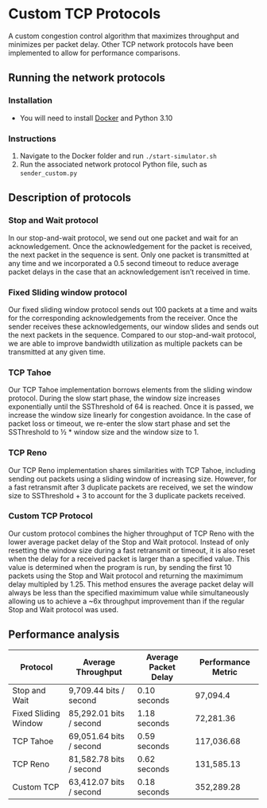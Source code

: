 # Custom TCP Protocols
A custom congestion control algorithm that maximizes throughput and minimizes per packet delay. Other TCP network protocols have been implemented to allow for performance comparisons.

## Running the network protocols
### Installation
- You will need to install [Docker](https://docs.docker.com/engine/install/ubuntu/) and Python 3.10

### Instructions
1. Navigate to the Docker folder and run ```./start-simulator.sh```
2. Run the associated network protocol Python file, such as ```sender_custom.py```

## Description of protocols
### Stop and Wait protocol
In our stop-and-wait protocol, we send out one packet and wait for an acknowledgement. Once the acknowledgement for the packet is received, the next packet in the sequence is sent. Only one packet is transmitted at any time and we incorporated a 0.5 second timeout to reduce average packet delays in the case that an acknowledgement isn’t received in time.

### Fixed Sliding window protocol
Our fixed sliding window protocol sends out 100 packets at a time and waits for the corresponding acknowledgements from the receiver. Once the sender receives these acknowledgements, our window slides and sends out the next packets in the sequence. Compared to our stop-and-wait protocol, we are able to improve bandwidth utilization as multiple packets can be transmitted at any given time.

### TCP Tahoe
Our TCP Tahoe implementation borrows elements from the sliding window protocol. During the slow start phase, the window size increases exponentially until the SSThreshold of 64 is reached. Once it is passed, we increase the window size linearly for congestion avoidance. In the case of packet loss or timeout, we re-enter the slow start phase and set the SSThreshold to ½ * window size and the window size to 1.

### TCP Reno
Our TCP Reno implementation shares similarities with TCP Tahoe, including sending out packets using a sliding window of increasing size. However, for a fast retransmit after 3 duplicate packets are received, we set the window size to SSThreshold + 3 to account for the 3 duplicate packets received.

### Custom TCP Protocol
Our custom protocol combines the higher throughput of TCP Reno with the lower average packet delay of the Stop and Wait protocol. Instead of only resetting the window size during a fast retransmit or timeout, it is also reset when the delay for a received packet is larger than a specified value. This value is determined when the program is run, by sending the first 10 packets using the Stop and Wait protocol and returning the maximimum delay multipled by 1.25. This method ensures the average packet delay will always be less than the specified maximimum value while simultaneously allowing us to achieve a ~6x throughput improvement than if the regular Stop and Wait protocol was used.

## Performance analysis
| Protocol             | Average Throughput      | Average Packet Delay | Performance Metric |
| -------------------- | ----------------------- | -------------------- | ------------------ |
| Stop and Wait        | 9,709.44 bits / second  | 0.10 seconds         | 97,094.4           |
| Fixed Sliding Window | 85,292.01 bits / second | 1.18 seconds         | 72,281.36          |
| TCP Tahoe            | 69,051.64 bits / second | 0.59 seconds         | 117,036.68         |
| TCP Reno             | 81,582.78 bits / second | 0.62 seconds         | 131,585.13         |
| Custom TCP           | 63,412.07 bits / second | 0.18 seconds         | 352,289.28         |